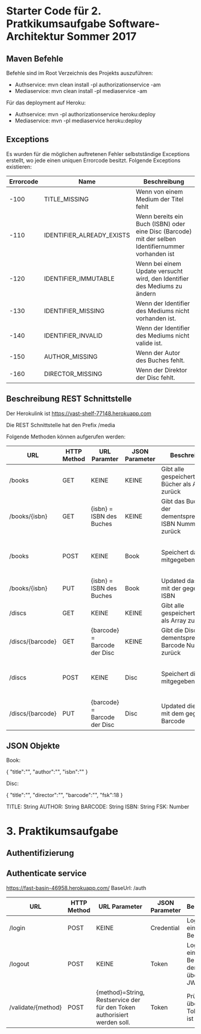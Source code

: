 # Starter Code für 2. Pratkikumsaufgabe Software-Architektur Sommer 2017 

## Maven Befehle
Befehle sind im Root Verzeichnis des Projekts auszuführen:

- Authservice: mvn clean install -pl authorizationservice -am
- Mediaservice: mvn clean install -pl mediaservice -am

Für das deployment auf Heroku:

- Authservice: mvn -pl authorizationservice heroku:deploy
- Mediaservice: mvn -pl mediaservice heroku:deploy



## Exceptions
Es wurden für die möglichen auftretenen Fehler selbstständige Exceptions erstellt, wo jede einen uniquen Errorcode besitzt.
 Folgende Exceptions existieren:
   
 | Errorcode | Name | Beschreibung |
  ----------- | -------- | ---------------
  | -100 | TITLE_MISSING | Wenn von einem Medium der Titel fehlt |
  | -110 | IDENTIFIER_ALREADY_EXISTS | Wenn bereits ein Buch (ISBN) oder eine Disc (Barcode) mit der selben Identifiernummer vorhanden ist |
  | -120 | IDENTIFIER_IMMUTABLE | Wenn bei einem Update versucht wird, den Identifier des Mediums zu ändern |
  | -130 | IDENTIFIER_MISSING | Wenn der Identifier des Mediums nicht vorhanden ist. |
  | -140 | IDENTIFIER_INVALID | Wenn der Identifier des Mediums nicht valide ist. |
  | -150 | AUTHOR_MISSING | Wenn der Autor des Buches fehlt. |
  | -160 | DIRECTOR_MISSING | Wenn der Direktor der Disc fehlt. |
 
 ## Beschreibung REST Schnittstelle
 Der Herokulink ist https://vast-shelf-77148.herokuapp.com
 
 Die REST Schnittstelle hat den Prefix /media
 
 Folgende Methoden können aufgerufen werden:
 
 | URL | HTTP Method | URL Paramter | JSON Parameter | Beschreibung | Mögliche Fehlercodes |
  ----------- | -------- | --------------- | ---- | ---- | ---
 | /books | GET | KEINE | KEINE | Gibt alle gespeicherten Bücher als Array zurück | KEINE |
  | /books/{isbn} | GET | {isbn} = ISBN des Buches | KEINE | Gibt das Buch mit der dementsprechenden ISBN Nummer zurück | KEINE |
  | /books | POST | KEINE | Book | Speichert das mitgegebene Buch | TITLE_MISSING, IDENTIFIER_ALREADY_EXISTS, IDENTIFIER_MISSING, IDENTIFIER_INVALID, AUTHOR_MISSING |
  | /books/{isbn} | PUT | {isbn} = ISBN des Buches | Book | Updated das Buch mit der gegebenen ISBN | IDENTIFIER_MISSING, IDENTIFIER_INVALID, IDENTIFIER_IMMUTABLE |
  | /discs | GET | KEINE | KEINE | Gibt alle gespeicherten Discs als Array zurück | KEINE |
  | /discs/{barcode} | GET | {barcode} = Barcode der Disc | KEINE | Gibt die Disc mit der dementsprechenden Barcode Nummer zurück | KEINE |
  | /discs | POST | KEINE | Disc | Speichert die mitgegebene Disc | TITLE_MISSING, IDENTIFIER_ALREADY_EXISTS, IDENTIFIER_MISSING, IDENTIFIER_INVALID, DIRECTOR_MISSING |
  | /discs/{barcode} | PUT | {barcode} = Barcode der Disc | Disc | Updated die Disc mit dem gegebenen Barcode | IDENTIFIER_MISSING, IDENTIFIER_INVALID, IDENTIFIER_IMMUTABLE |
  
  ## JSON Objekte
  
  Book:
  
  {
    "title":"",
    "author":"",
    "isbn":""
  }
  
  Disc:
  
  {
    "title":"",
    "director":"",
    "barcode":"",
    "fsk":18
  }
  
  TITLE: String
  AUTHOR: String
  BARCODE: String
  ISBN: String
  FSK: Number
  
  # 3. Praktikumsaufgabe
  ## Authentifizierung
  
  ## Authenticate service
  
  https://fast-basin-46958.herokuapp.com/ 
  BaseUrl: /auth
  
  |  URL  |  HTTP Method  |  URL Parameter  |  JSON Parameter  |  Beschreibung  | Mögliche Fehlercodes  |
  | ----- | ------------- | --------------- | ---------------- | -------------- | --------------------- |
  | /login | POST | KEINE | Credential | Login für einen Benutzer | KEINE |
  | /logout | POST | KEINE | Token | Logout für einen Benutzer mit dem übergebenen JWT | KEINE |
  | /validate/{method} | POST | {method}=String, Restservice der für den Token authorisiert werden soll. | Token | Prüft ob der übergebene Token valide ist | KEINE |
  